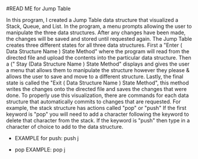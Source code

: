 #READ ME for Jump Table

In this program, I created a Jump Table data structure that visualized a Stack, Queue, and List. In the program, a menu prompts allowing the user to manipulate the three data structures. 
After any changes have been made, the changes will be saved and stored until requested again. The Jump Table creates three different states for all three data structures. 
First a "Enter ( Data Structure Name ) State Method" where the program will read from the directed file and upload the contents into the particular data structure. 
Then a (" Stay (Data Structure Name ) State Method" displays and gives the user a menu that allows them to manipulate the structure however they please & allows the user to save and move to a different structure. 
Lastly, the final state is called the "Exit ( Data Structure Name ) State Method", this method writes the changes onto the directed file and saves the changes that were done.
To properly use this visualization, there are commands for each data structure that automatically commits to changes that are requested. For example, the stack structure has actions called "pop" or "push"
If the first keyword is "pop" you will need to add a character following the keyword to delete that character from the stack. If the keyword is "push" then type in a character of choice to 
add to the data structure. 

- EXAMPLE for push:
push j

- pop EXAMPLE:
pop j


